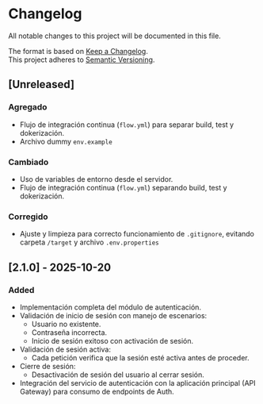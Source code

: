 # Changelog

All notable changes to this project will be documented in this file.

The format is based on [Keep a Changelog](https://keepachangelog.com/en/1.0.0/).  
This project adheres to [Semantic Versioning](https://semver.org/spec/v2.0.0.html).

## [Unreleased]
### Agregado
- Flujo de integración continua (`flow.yml`) para separar build, test y dokerización.
- Archivo dummy `env.example`

### Cambiado
- Uso de variables de entorno desde el servidor.
- Flujo de integración continua (`flow.yml`) separando build, test y dokerización.

### Corregido
- Ajuste y limpieza para correcto funcionamiento de `.gitignore`, evitando carpeta `/target` y archivo `.env.properties`

## [2.1.0] - 2025-10-20
### Added
- Implementación completa del módulo de autenticación.
- Validación de inicio de sesión con manejo de escenarios:
  - Usuario no existente.
  - Contraseña incorrecta.
  - Inicio de sesión exitoso con activación de sesión.
- Validación de sesión activa:
  - Cada petición verifica que la sesión esté activa antes de proceder.
- Cierre de sesión:
  - Desactivación de sesión del usuario al cerrar sesión.
- Integración del servicio de autenticación con la aplicación principal (API Gateway) para consumo de endpoints de Auth.
